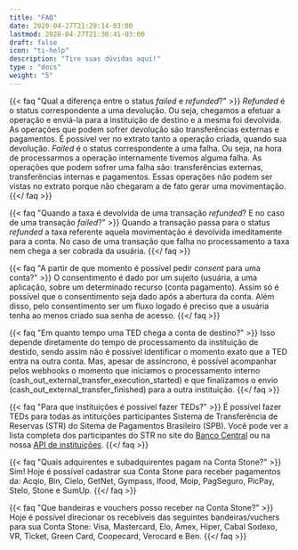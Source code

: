 ```yaml
---
title: "FAQ"
date: 2020-04-27T21:29:14-03:00
lastmod: 2020-04-27T21:30:41-03:00
draft: false
icon: "ti-help"
description: "Tire suas dúvidas aqui!"
type : "docs"
weight: "5"
---
```


{{< faq "Qual a diferen&ccedil;a entre o status *failed* e *refunded*?" >}}
*Refunded* é o status correspondente a uma devolução. Ou seja, chegamos a efetuar a operação e enviá-la para a instituição de destino e a mesma foi devolvida. As operações que podem sofrer devolução são transferências externas e pagamentos. É possivel ver no extrato tanto a operação criada, quando sua devolução.
*Failed* é o status correspondente a uma falha. Ou seja, na hora de processarmos a operação internamente tivemos alguma falha. As operações que podem sofrer uma falha são: transferências externas, transferências internas e pagamentos. Essas operações não podem ser vistas no extrato porque não chegaram a de fato gerar uma movimentação.
{{</ faq >}}

{{< faq "Quando a taxa &eacute; devolvida de uma transa&ccedil;&atilde;o *refunded*? E no caso de uma transa&ccedil;&atilde;o *failed*?" >}}
Quando a transação passa para o status *refunded* a taxa referente aquela movimentação é devolvida imeditamente para a conta. No caso de uma transação que falha no processamento a taxa nem chega a ser cobrada da usuária.
{{</ faq >}}

{{< faq "A partir de que momento &eacute; poss&iacute;vel pedir *consent* para uma conta?" >}}
O consentimento é dado por um sujeito (usuária, a uma aplicação, sobre um determinado recurso (conta pagamento). Assim só é possível que o consentimento seja dado após a abertura da conta. Além disso, pelo consentimento ser um fluxo logado é preciso que a usuária tenha ao menos criado sua senha de acesso.
{{</ faq >}}

{{< faq "Em quanto tempo uma TED chega a conta de destino?" >}}
Isso depende diretamente do tempo de processamento da instituição de destido, sendo assim não é possível identificar o momento exato que a TED entra na outra conta. Mas, apesar de assíncrono, é possível acompanhar pelos webhooks o momento que iniciamos o processamento interno (cash_out_external_transfer_execution_started) e que finalizamos o envio (cash_out_external_transfer_finished) para a outra instituição.
{{</ faq >}}

{{< faq "Para que institui&ccedil;&otilde;es &eacute; poss&iacute;vel fazer TEDs?" >}}
É possível fazer TEDs para todas as intituições participantes Sistema de Transferência de Reservas (STR) do Sitema de Pagamentos Brasileiro (SPB). Você pode ver a lista completa dos participantes do STR no site do [Banco Central](https://dadosabertos.bcb.gov.br/dataset/lista-de-participantes-do-str) ou na nossa [API de instituições](https://docs.openbank.stone.com.br/reference#overview-institui%C3%A7%C3%B5es).
{{</ faq >}}

{{< faq "Quais adquirentes e subadquirentes pagam na Conta Stone?" >}}
Sim! Hoje é possível cadastrar sua Conta Stone para receber pagamentos da: Acqio, Bin, Cielo, GetNet, Gympass, Ifood, Moip, PagSeguro, PicPay, Stelo, Stone e SumUp.
{{</ faq >}}

{{< faq "Que bandeiras e vouchers posso receber na Conta Stone?" >}}
Hoje é possível direcionar os recebíveis das seguintes bandeiras/vuchers para sua Conta Stone: Visa, Mastercard, Elo, Amex, Hiper, Cabal Sodexo, VR, Ticket, Green Card, Coopecard, Verocard e Ben.
{{</ faq >}}

